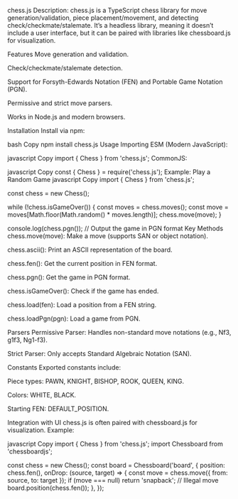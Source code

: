 chess.js
Description:
chess.js is a TypeScript chess library for move generation/validation, piece placement/movement, and detecting check/checkmate/stalemate. It’s a headless library, meaning it doesn’t include a user interface, but it can be paired with libraries like chessboard.js for visualization.

Features
Move generation and validation.

Check/checkmate/stalemate detection.

Support for Forsyth-Edwards Notation (FEN) and Portable Game Notation (PGN).

Permissive and strict move parsers.

Works in Node.js and modern browsers.

Installation
Install via npm:

bash
Copy
npm install chess.js
Usage
Importing
ESM (Modern JavaScript):

javascript
Copy
import { Chess } from 'chess.js';
CommonJS:

javascript
Copy
const { Chess } = require('chess.js');
Example: Play a Random Game
javascript
Copy
import { Chess } from 'chess.js';

const chess = new Chess();

while (!chess.isGameOver()) {
  const moves = chess.moves();
  const move = moves[Math.floor(Math.random() * moves.length)];
  chess.move(move);
}

console.log(chess.pgn()); // Output the game in PGN format
Key Methods
chess.move(move): Make a move (supports SAN or object notation).

chess.ascii(): Print an ASCII representation of the board.

chess.fen(): Get the current position in FEN format.

chess.pgn(): Get the game in PGN format.

chess.isGameOver(): Check if the game has ended.

chess.load(fen): Load a position from a FEN string.

chess.loadPgn(pgn): Load a game from PGN.

Parsers
Permissive Parser: Handles non-standard move notations (e.g., Nf3, g1f3, Ng1-f3).

Strict Parser: Only accepts Standard Algebraic Notation (SAN).

Constants
Exported constants include:

Piece types: PAWN, KNIGHT, BISHOP, ROOK, QUEEN, KING.

Colors: WHITE, BLACK.

Starting FEN: DEFAULT_POSITION.

Integration with UI
chess.js is often paired with chessboard.js for visualization. Example:

javascript
Copy
import { Chess } from 'chess.js';
import Chessboard from 'chessboardjs';

const chess = new Chess();
const board = Chessboard('board', {
  position: chess.fen(),
  onDrop: (source, target) => {
    const move = chess.move({ from: source, to: target });
    if (move === null) return 'snapback'; // Illegal move
    board.position(chess.fen());
  },
});
